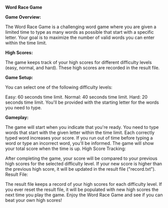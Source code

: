 **Word Race Game**

**Game Overview:**

The Word Race Game is a challenging word game where you are given a limited time to type as many words as possible that start with a specific letter. Your goal is to maximize the number of valid words you can enter within the time limit.

**High Scores:**

The game keeps track of your high scores for different difficulty levels (easy, normal, and hard). These high scores are recorded in the result 
file.

**Game Setup:**

You can select one of the following difficulty levels:

Easy: 60 seconds time limit.
Normal: 40 seconds time limit.
Hard: 20 seconds time limit.
You'll be provided with the starting letter for the words you need to type.

**Gameplay:**

The game will start when you indicate that you're ready.
You need to type words that start with the given letter within the time limit.
Each correctly typed word increases your score.
If you run out of time before typing a word or type an incorrect word, you'll be informed.
The game will show your total score when the time is up.
High Score Tracking:

After completing the game, your score will be compared to your previous high scores for the selected difficulty level.
If your new score is higher than the previous high score, it will be updated in the result file ("record.txt").
Result File:

The result file keeps a record of your high scores for each difficulty level.
If you ever reset the result file, it will be populated with new high scores the next time you play the game.
Enjoy the Word Race Game and see if you can beat your own high scores!
